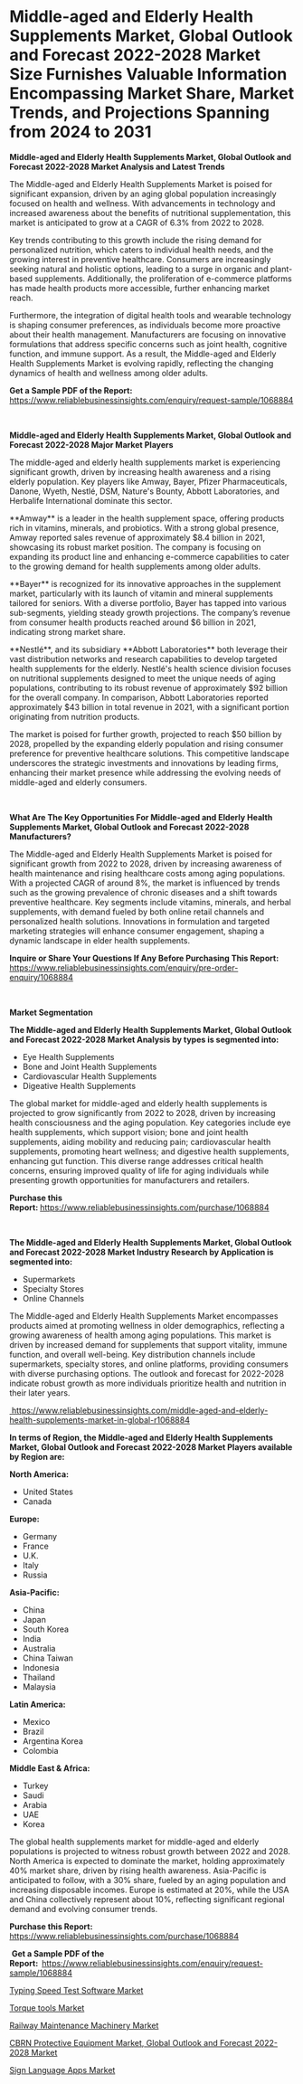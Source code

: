 <p><h1>Middle-aged and Elderly Health Supplements Market, Global Outlook and Forecast 2022-2028 Market Size Furnishes Valuable Information Encompassing Market Share, Market Trends, and Projections Spanning from 2024 to 2031</h1></p><p><strong>Middle-aged and Elderly Health Supplements Market, Global Outlook and Forecast 2022-2028 Market Analysis and Latest Trends</strong></p>
<p><p>The Middle-aged and Elderly Health Supplements Market is poised for significant expansion, driven by an aging global population increasingly focused on health and wellness. With advancements in technology and increased awareness about the benefits of nutritional supplementation, this market is anticipated to grow at a CAGR of 6.3% from 2022 to 2028. </p><p>Key trends contributing to this growth include the rising demand for personalized nutrition, which caters to individual health needs, and the growing interest in preventive healthcare. Consumers are increasingly seeking natural and holistic options, leading to a surge in organic and plant-based supplements. Additionally, the proliferation of e-commerce platforms has made health products more accessible, further enhancing market reach.</p><p>Furthermore, the integration of digital health tools and wearable technology is shaping consumer preferences, as individuals become more proactive about their health management. Manufacturers are focusing on innovative formulations that address specific concerns such as joint health, cognitive function, and immune support. As a result, the Middle-aged and Elderly Health Supplements Market is evolving rapidly, reflecting the changing dynamics of health and wellness among older adults.</p></p>
<p><strong>Get a Sample PDF of the Report:&nbsp;</strong> <a href="https://www.reliablebusinessinsights.com/enquiry/request-sample/1068884?utm_campaign=96&utm_medium=2&utm_source=Github&utm_content=ia&utm_term=16112024&utm_id=middle-aged-and-elderly-health-supplements-market-global-outlook-and-forecast-2022-2028">https://www.reliablebusinessinsights.com/enquiry/request-sample/1068884</a></p>
<p>&nbsp;</p>
<p><strong>Middle-aged and Elderly Health Supplements Market, Global Outlook and Forecast 2022-2028 Major Market Players</strong></p>
<p><p>The middle-aged and elderly health supplements market is experiencing significant growth, driven by increasing health awareness and a rising elderly population. Key players like Amway, Bayer, Pfizer Pharmaceuticals, Danone, Wyeth, Nestlé, DSM, Nature's Bounty, Abbott Laboratories, and Herbalife International dominate this sector.</p><p>**Amway** is a leader in the health supplement space, offering products rich in vitamins, minerals, and probiotics. With a strong global presence, Amway reported sales revenue of approximately $8.4 billion in 2021, showcasing its robust market position. The company is focusing on expanding its product line and enhancing e-commerce capabilities to cater to the growing demand for health supplements among older adults.</p><p>**Bayer** is recognized for its innovative approaches in the supplement market, particularly with its launch of vitamin and mineral supplements tailored for seniors. With a diverse portfolio, Bayer has tapped into various sub-segments, yielding steady growth projections. The company’s revenue from consumer health products reached around $6 billion in 2021, indicating strong market share.</p><p>**Nestlé**, and its subsidiary **Abbott Laboratories** both leverage their vast distribution networks and research capabilities to develop targeted health supplements for the elderly. Nestlé's health science division focuses on nutritional supplements designed to meet the unique needs of aging populations, contributing to its robust revenue of approximately $92 billion for the overall company. In comparison, Abbott Laboratories reported approximately $43 billion in total revenue in 2021, with a significant portion originating from nutrition products.</p><p>The market is poised for further growth, projected to reach $50 billion by 2028, propelled by the expanding elderly population and rising consumer preference for preventive healthcare solutions. This competitive landscape underscores the strategic investments and innovations by leading firms, enhancing their market presence while addressing the evolving needs of middle-aged and elderly consumers.</p></p>
<p>&nbsp;</p>
<p><strong>What Are The Key Opportunities For Middle-aged and Elderly Health Supplements Market, Global Outlook and Forecast 2022-2028 Manufacturers?</strong></p>
<p><p>The Middle-aged and Elderly Health Supplements Market is poised for significant growth from 2022 to 2028, driven by increasing awareness of health maintenance and rising healthcare costs among aging populations. With a projected CAGR of around 8%, the market is influenced by trends such as the growing prevalence of chronic diseases and a shift towards preventive healthcare. Key segments include vitamins, minerals, and herbal supplements, with demand fueled by both online retail channels and personalized health solutions. Innovations in formulation and targeted marketing strategies will enhance consumer engagement, shaping a dynamic landscape in elder health supplements.</p></p>
<p><strong>Inquire or Share Your Questions If Any Before Purchasing This Report:</strong> <a href="https://www.reliablebusinessinsights.com/enquiry/pre-order-enquiry/1068884?utm_campaign=96&utm_medium=2&utm_source=Github&utm_content=ia&utm_term=16112024&utm_id=middle-aged-and-elderly-health-supplements-market-global-outlook-and-forecast-2022-2028">https://www.reliablebusinessinsights.com/enquiry/pre-order-enquiry/1068884</a></p>
<p>&nbsp;</p>
<p><strong>Market Segmentation</strong></p>
<p><strong>The Middle-aged and Elderly Health Supplements Market, Global Outlook and Forecast 2022-2028 Market Analysis by types is segmented into:</strong></p>
<p><ul><li>Eye Health Supplements</li><li>Bone and Joint Health Supplements</li><li>Cardiovascular Health Supplements</li><li>Digeative Health Supplements</li></ul></p>
<p><p>The global market for middle-aged and elderly health supplements is projected to grow significantly from 2022 to 2028, driven by increasing health consciousness and the aging population. Key categories include eye health supplements, which support vision; bone and joint health supplements, aiding mobility and reducing pain; cardiovascular health supplements, promoting heart wellness; and digestive health supplements, enhancing gut function. This diverse range addresses critical health concerns, ensuring improved quality of life for aging individuals while presenting growth opportunities for manufacturers and retailers.</p></p>
<p><strong>Purchase this Report:&nbsp;</strong><a href="https://www.reliablebusinessinsights.com/purchase/1068884?utm_campaign=96&utm_medium=2&utm_source=Github&utm_content=ia&utm_term=16112024&utm_id=middle-aged-and-elderly-health-supplements-market-global-outlook-and-forecast-2022-2028">https://www.reliablebusinessinsights.com/purchase/1068884</a></p>
<p>&nbsp;</p>
<p><strong>The Middle-aged and Elderly Health Supplements Market, Global Outlook and Forecast 2022-2028 Market Industry Research by Application is segmented into:</strong></p>
<p><ul><li>Supermarkets</li><li>Specialty Stores</li><li>Online Channels</li></ul></p>
<p><p>The Middle-aged and Elderly Health Supplements Market encompasses products aimed at promoting wellness in older demographics, reflecting a growing awareness of health among aging populations. This market is driven by increased demand for supplements that support vitality, immune function, and overall well-being. Key distribution channels include supermarkets, specialty stores, and online platforms, providing consumers with diverse purchasing options. The outlook and forecast for 2022-2028 indicate robust growth as more individuals prioritize health and nutrition in their later years.</p></p>
<p><a href="https://www.reliablebusinessinsights.com/middle-aged-and-elderly-health-supplements-market-in-global-r1068884?utm_campaign=96&utm_medium=2&utm_source=Github&utm_content=ia&utm_term=16112024&utm_id=middle-aged-and-elderly-health-supplements-market-global-outlook-and-forecast-2022-2028">&nbsp;https://www.reliablebusinessinsights.com/middle-aged-and-elderly-health-supplements-market-in-global-r1068884</a></p>
<p><strong>In terms of Region, the Middle-aged and Elderly Health Supplements Market, Global Outlook and Forecast 2022-2028 Market Players available by Region are:</strong></p>
<p>
    <p> <strong> North America: </strong>
        <ul>
            <li>United States</li>
            <li>Canada</li>
        </ul>
        </p> 
    <p> <strong> Europe: </strong>
        <ul>
            <li>Germany</li>
            <li>France</li>
            <li>U.K.</li>
            <li>Italy</li>
            <li>Russia</li>
        </ul>
        </p> 
    <p> <strong> Asia-Pacific: </strong>
        <ul>
            <li>China</li>
            <li>Japan</li>
            <li>South Korea</li>
            <li>India</li>
            <li>Australia</li>
            <li>China Taiwan</li>
            <li>Indonesia</li>
            <li>Thailand</li>
            <li>Malaysia</li>
        </ul>
        </p> 
    <p> <strong> Latin America: </strong>
        <ul>
            <li>Mexico</li>
            <li>Brazil</li>
            <li>Argentina Korea</li>
            <li>Colombia</li>
        </ul>
        </p> 
    <p> <strong> Middle East & Africa: </strong>
        <ul>
            <li>Turkey</li>
            <li>Saudi</li>
            <li>Arabia</li>
            <li>UAE</li>
            <li>Korea</li>
        </ul>
    </p>
    </p>
<p><p>The global health supplements market for middle-aged and elderly populations is projected to witness robust growth between 2022 and 2028. North America is expected to dominate the market, holding approximately 40% market share, driven by rising health awareness. Asia-Pacific is anticipated to follow, with a 30% share, fueled by an aging population and increasing disposable incomes. Europe is estimated at 20%, while the USA and China collectively represent about 10%, reflecting significant regional demand and evolving consumer trends.</p></p>
<p><strong>Purchase this Report: </strong><a href="https://www.reliablebusinessinsights.com/purchase/1068884?utm_campaign=96&utm_medium=2&utm_source=Github&utm_content=ia&utm_term=16112024&utm_id=middle-aged-and-elderly-health-supplements-market-global-outlook-and-forecast-2022-2028">https://www.reliablebusinessinsights.com/purchase/1068884</a></p>
<p>&nbsp;<strong>Get a Sample PDF of the Report:&nbsp;&nbsp;</strong><a href="https://www.reliablebusinessinsights.com/enquiry/request-sample/1068884?utm_campaign=96&utm_medium=2&utm_source=Github&utm_content=ia&utm_term=16112024&utm_id=middle-aged-and-elderly-health-supplements-market-global-outlook-and-forecast-2022-2028">https://www.reliablebusinessinsights.com/enquiry/request-sample/1068884</a></p>
<p><strong></strong></p>
<p><p><a href="https://issuu.com/reportprime-2/docs/typing-speed-test-software-market-s_15f14758437147?utm_campaign=96&utm_medium=2&utm_source=Github&utm_content=ia&utm_term=16112024&utm_id=middle-aged-and-elderly-health-supplements-market-global-outlook-and-forecast-2022-2028">Typing Speed Test Software Market</a></p><p><a href="https://www.linkedin.com/pulse/torque-tools-market-velocity-83-cagr-trajectory-2024-2031-5anrc?utm_campaign=96&utm_medium=2&utm_source=Github&utm_content=ia&utm_term=16112024&utm_id=middle-aged-and-elderly-health-supplements-market-global-outlook-and-forecast-2022-2028">Torque tools Market</a></p><p><a href="https://www.linkedin.com/pulse/global-railway-maintenance-machinery-market-focus-product-oomnc?utm_campaign=96&utm_medium=2&utm_source=Github&utm_content=ia&utm_term=16112024&utm_id=middle-aged-and-elderly-health-supplements-market-global-outlook-and-forecast-2022-2028">Railway Maintenance Machinery Market</a></p><p><a href="https://github.com/DianaWilson796/Market-Research-Report-List-1/blob/main/cbrn-protective-equipment-market-global-outlook-and-forecast-2022-2028-market.md?utm_campaign=96&utm_medium=2&utm_source=Github&utm_content=ia&utm_term=16112024&utm_id=middle-aged-and-elderly-health-supplements-market-global-outlook-and-forecast-2022-2028">CBRN Protective Equipment Market, Global Outlook and Forecast 2022-2028 Market</a></p><p><a href="https://issuu.com/reportprime-2/docs/sign-language-apps-market-size-2030_5eb9aeb5d7ba0a?utm_campaign=96&utm_medium=2&utm_source=Github&utm_content=ia&utm_term=16112024&utm_id=middle-aged-and-elderly-health-supplements-market-global-outlook-and-forecast-2022-2028">Sign Language Apps Market</a></p></p>